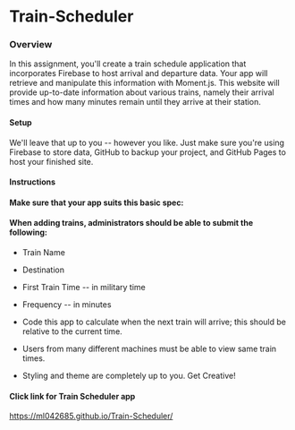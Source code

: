 # Train-Scheduler

### Overview
In this assignment, you'll create a train schedule application that incorporates Firebase to host arrival and departure data. Your app will retrieve and manipulate this information with Moment.js. This website will provide up-to-date information about various trains, namely their arrival times and how many minutes remain until they arrive at their station.

#### Setup
We'll leave that up to you -- however you like. Just make sure you're using Firebase to store data, GitHub to backup your project, and GitHub Pages to host your finished site.

#### Instructions

#### Make sure that your app suits this basic spec:
#### When adding trains, administrators should be able to submit the following:

* Train Name

* Destination

* First Train Time -- in military time

* Frequency -- in minutes

* Code this app to calculate when the next train will arrive; this should be relative to the current time.

* Users from many different machines must be able to view same train times.

* Styling and theme are completely up to you. Get Creative!


#### Click link for Train Scheduler app

https://ml042685.github.io/Train-Scheduler/
